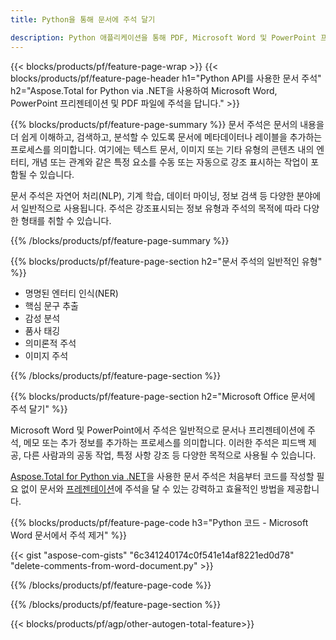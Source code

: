 ```yaml
---
title: Python을 통해 문서에 주석 달기 

description: Python 애플리케이션을 통해 PDF, Microsoft Word 및 PowerPoint 프레젠테이션에 주석을 답니다. 쉽게 주석을 지웁니다.
---
```


{{< blocks/products/pf/feature-page-wrap >}}
{{< blocks/products/pf/feature-page-header h1="Python API를 사용한 문서 주석" h2="Aspose.Total for Python via .NET을 사용하여 Microsoft Word, PowerPoint 프리젠테이션 및 PDF 파일에 주석을 답니다." >}}

{{% blocks/products/pf/feature-page-summary %}}
문서 주석은 문서의 내용을 더 쉽게 이해하고, 검색하고, 분석할 수 있도록 문서에 메타데이터나 레이블을 추가하는 프로세스를 의미합니다. 여기에는 텍스트 문서, 이미지 또는 기타 유형의 콘텐츠 내의 엔터티, 개념 또는 관계와 같은 특정 요소를 수동 또는 자동으로 강조 표시하는 작업이 포함될 수 있습니다.<br />

문서 주석은 자연어 처리(NLP), 기계 학습, 데이터 마이닝, 정보 검색 등 다양한 분야에서 일반적으로 사용됩니다. 주석은 강조표시되는 정보 유형과 주석의 목적에 따라 다양한 형태를 취할 수 있습니다.

{{% /blocks/products/pf/feature-page-summary  %}}

{{% blocks/products/pf/feature-page-section  h2="문서 주석의 일반적인 유형" %}}

- 명명된 엔터티 인식(NER)
- 핵심 문구 추출
- 감성 분석
- 품사 태깅
- 의미론적 주석
- 이미지 주석

{{% /blocks/products/pf/feature-page-section %}}

{{% blocks/products/pf/feature-page-section  h2="Microsoft Office 문서에 주석 달기" %}}


Microsoft Word 및 PowerPoint에서 주석은 일반적으로 문서나 프리젠테이션에 주석, 메모 또는 추가 정보를 추가하는 프로세스를 의미합니다. 이러한 주석은 피드백 제공, 다른 사람과의 공동 작업, 특정 사항 강조 등 다양한 목적으로 사용될 수 있습니다.   <br />

[Aspose.Total for Python via .NET](https://products.aspose.com/total/python-net/)을 사용한 문서 주석은 처음부터 코드를 작성할 필요 없이 문서와 [프레젠테이션](https://products.aspose.com/total/ko/python-net/annotate/powerpoint/)에 주석을 달 수 있는 강력하고 효율적인 방법을 제공합니다.<br />

{{% blocks/products/pf/feature-page-code h3="Python 코드 - Microsoft Word 문서에서 주석 제거" %}}

{{< gist "aspose-com-gists" "6c341240174c0f541e14af8221ed0d78" "delete-comments-from-word-document.py" >}}

{{% /blocks/products/pf/feature-page-code  %}}

{{% /blocks/products/pf/feature-page-section %}}

{{< blocks/products/pf/agp/other-autogen-total-feature>}}